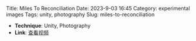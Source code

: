Title: Miles To Reconciliation
Date: 2023-9-03 16:45
Category: experimental images
Tags: unity, photography
Slug: miles-to-reconciliation


- **Technique**: Unity, Photography  
- **Link**: [查看视频](https://youtu.be/f14DEIWy1AI?si=ph2TBa5lIPLR4iZ0)
